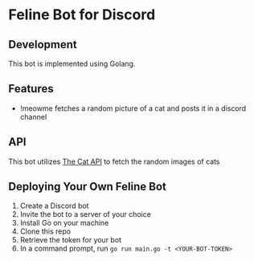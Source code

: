 # Feline Bot for Discord

## Development
This bot is implemented using Golang.

## Features
- !meowme fetches a random picture of a cat and posts it in a discord channel

## API 
This bot utilizes [The Cat API](https://thecatapi.com/) to fetch the random images of cats

## Deploying Your Own Feline Bot
1. Create a Discord bot
2. Invite the bot to a server of your choice
3. Install Go on your machine
4. Clone this repo
5. Retrieve the token for your bot
6. In a command prompt, run `go run main.go -t <YOUR-BOT-TOKEN>`
